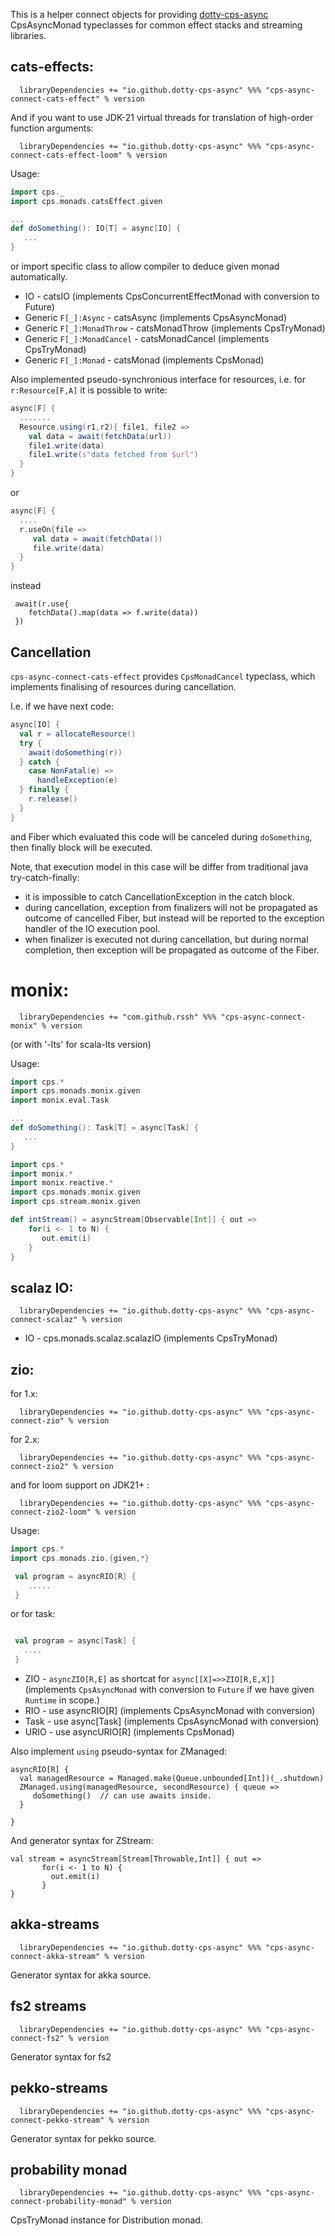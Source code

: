 

 This is a helper connect objects for providing [dotty-cps-async](https://github.com/rssh/dotty-cps-async) CpsAsyncMonad typeclasses for common effect stacks and streaming libraries.


## cats-effects:

```
  libraryDependencies += "io.github.dotty-cps-async" %%% "cps-async-connect-cats-effect" % version  
```

And if you want to use JDK-21 virtual threads for translation of high-order function arguments:

```
  libraryDependencies += "io.github.dotty-cps-async" %%% "cps-async-connect-cats-effect-loom" % version  
```


Usage:

```scala
import cps._
import cps.monads.catsEffect.given

...
def doSomething(): IO[T] = async[IO] {
   ...
}

```

 or import specific class to allow compiler to deduce given monad automatically.

  * IO  -  catsIO  (implements CpsConcurrentEffectMonad with conversion to Future)
  * Generic `F[_]:Async` - catsAsync (implements CpsAsyncMonad)
  * Generic `F[_]:MonadThrow` - catsMonadThrow (implements CpsTryMonad)
  * Generic `F[_]:MonadCancel` - catsMonadCancel (implements CpsTryMonad)
  * Generic `F[_]:Monad` - catsMonad (implements CpsMonad)

Also implemented pseudo-synchronious interface for resources, i.e. for `r:Resource[F,A]` it is possible to write:

```scala
async[F] {
  .......
  Resource.using(r1,r2){ file1, file2 =>
    val data = await(fetchData(url))
    file1.write(data)
    file1.write(s"data fetched from $url")
  }
} 
```

or

```scala
async[F] {
  ....
  r.useOn{file =>
     val data = await(fetchData())
     file.write(data)
  }
}
```

instead

```
 await(r.use{
    fetchData().map(data => f.write(data))
 })  
```

## Cancellation

`cps-async-connect-cats-effect` provides `CpsMonadCancel` typeclass, which implements finalising of resources during cancellation.

I.e. if we have next code:

```scala
async[IO] {
  val r = allocateResource()
  try {
    await(doSomething(r))
  } catch {
    case NonFatal(e) =>
      handleException(e)
  } finally {
    r.release()
  }
}
```
 and Fiber which evaluated this code will be canceled during `doSomething`,  then finally block will be executed.

Note, that execution model in this case will be differ from traditional java try-catch-finally:
 * it is impossible to catch CancellationException in the catch block.
 * during cancellation, exception from finalizers will not be propagated as outcome of cancelled Fiber, but instead 
      will be reported to the exception handler of the IO execution pool.
 * when finalizer is executed not during cancellation, but during normal completion, then exception will be propagated as outcome of the Fiber.

<!--
Next code is an example of handling 

-->


# monix:

```
  libraryDependencies += "com.github.rssh" %%% "cps-async-connect-monix" % version  
```

(or with '-lts' for scala-lts version)

Usage:

```scala
import cps.*
import cps.monads.monix.given
import monix.eval.Task

...
def doSomething(): Task[T] = async[Task] {
   ...
}

```

```scala
import cps.*
import monix.*
import monix.reactive.*
import cps.monads.monix.given
import cps.stream.monix.given

def intStream() = asyncStream[Observable[Int]] { out =>
    for(i <- 1 to N) {
       out.emit(i)
    }
}

```


## scalaz IO:

```
  libraryDependencies += "io.github.dotty-cps-async" %%% "cps-async-connect-scalaz" % version  
```

  * IO - cps.monads.scalaz.scalazIO  (implements CpsTryMonad)


## zio:

for 1.x:

```
  libraryDependencies += "io.github.dotty-cps-async" %%% "cps-async-connect-zio" % version 
```

for 2.x:

```
  libraryDependencies += "io.github.dotty-cps-async" %%% "cps-async-connect-zio2" % version
```

and for loom support on JDK21+ :

```
  libraryDependencies += "io.github.dotty-cps-async" %%% "cps-async-connect-zio2-loom" % version
```



Usage:

```scala
import cps.*
import cps.monads.zio.{given,*}

 val program = asyncRIO[R] {
    .....
 }

```

or for task:

```scala

 val program = async[Task] {
   ....
 }


```


  * ZIO  -  `asyncZIO[R,E]` as shortcat for `async[[X]=>>ZIO[R,E,X]]` (implements `CpsAsyncMonad` with conversion to `Future` if we have given `Runtime` in scope.)
  * RIO  -  use asyncRIO[R]  (implements CpsAsyncMonad with conversion)
  * Task  -  use async[Task]  (implements CpsAsyncMonad with conversion)
  * URIO  -  use asyncURIO[R]  (implements CpsMonad)
  
Also implement `using` pseudo-syntax for ZManaged: 

```
asyncRIO[R] {
  val managedResource = Managed.make(Queue.unbounded[Int])(_.shutdown)
  ZManaged.using(managedResource, secondResource) { queue =>
     doSomething()  // can use awaits inside.
  }

}
```

And generator syntax for ZStream:

```
val stream = asyncStream[Stream[Throwable,Int]] { out =>
       for(i <- 1 to N) {
         out.emit(i)
       }
}
```


## akka-streams


```
  libraryDependencies += "io.github.dotty-cps-async" %%% "cps-async-connect-akka-stream" % version  
```

Generator syntax for akka source.


## fs2 streams

```
  libraryDependencies += "io.github.dotty-cps-async" %%% "cps-async-connect-fs2" % version
```

Generator syntax for fs2

## pekko-streams

```
  libraryDependencies += "io.github.dotty-cps-async" %%% "cps-async-connect-pekko-stream" % version  
```

Generator syntax for pekko source.


## probability monad

```
  libraryDependencies += "io.github.dotty-cps-async" %%% "cps-async-connect-probability-monad" % version
```

CpsTryMonad instance for Distribution monad.




